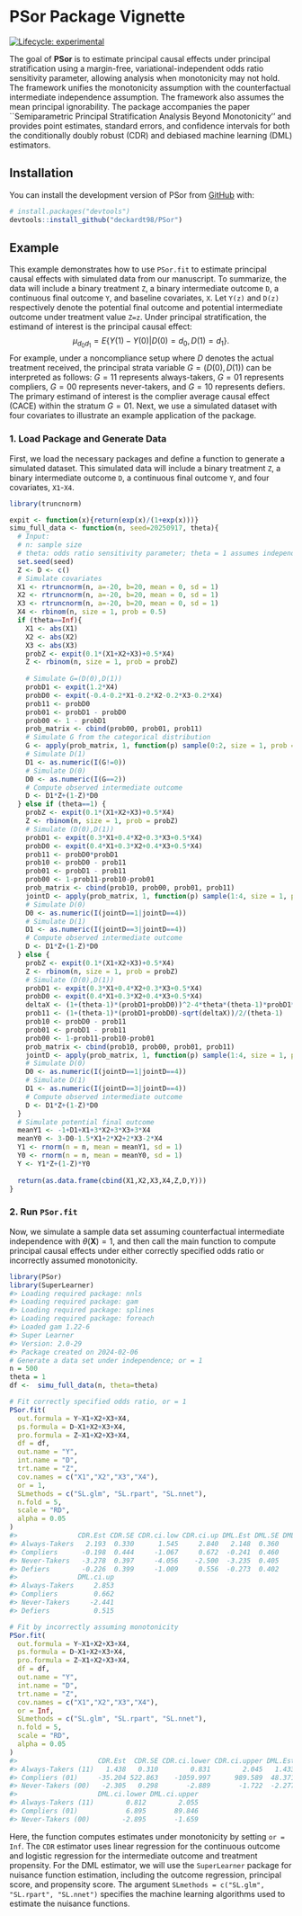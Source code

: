 PSor Package Vignette
================

[![Lifecycle:
experimental](https://img.shields.io/badge/lifecycle-experimental-orange.svg)](https://lifecycle.r-lib.org/articles/stages.html#experimental)

The goal of **PSor** is to estimate principal causal effects under
principal stratification using a margin-free, variational-independent
odds ratio sensitivity parameter, allowing analysis when monotonicity
may not hold. The framework unifies the monotonicity assumption with the
counterfactual intermediate independence assumption. The framework also
assumes the mean principal ignorability. The package accompanies the
paper \`\`Semiparametric Principal Stratification Analysis Beyond
Monotonicity’’ and provides point estimates, standard errors, and
confidence intervals for both the conditionally doubly robust (CDR) and
debiased machine learning (DML) estimators.

## Installation

You can install the development version of PSor from
[GitHub](https://github.com/) with:

``` r
# install.packages("devtools")
devtools::install_github("deckardt98/PSor")
```

## Example

This example demonstrates how to use `PSor.fit` to estimate principal
causal effects with simulated data from our manuscript. To summarize,
the data will include a binary treatment `Z`, a binary intermediate
outcome `D`, a continuous final outcome `Y`, and baseline covariates,
`X`. Let `Y(z)` and `D(z)` respectively denote the potential
final outcome and potential intermediate outcome under treatment value
`Z=z`. Under principal stratification, the estimand of interest is the
principal causal effect:
$$\mu_{d_0d_1}=E\left\{Y(1)-Y(0)\middle|D(0)=d_0,D(1)=d_1\right\}.$$ For example, under a
noncompliance setup where $D$ denotes the actual treatment received, the
principal strata variable $G=(D(0),D(1))$ can be interpreted as follows:
$G=11$ represents always-takers, $G=01$ represents compliers, $G=00$
represents never-takers, and $G=10$ represents defiers. The primary
estimand of interest is the complier average causal effect (CACE) within
the stratum $G=01$. Next, we use a simulated dataset with four
covariates to illustrate an example application of the package.

### 1. Load Package and Generate Data

First, we load the necessary packages and define a function to generate
a simulated dataset. This simulated data will include a binary treatment
`Z`, a binary intermediate outcome `D`, a continuous final outcome `Y`,
and four covariates, `X1`-`X4`.

``` r
library(truncnorm)

expit <- function(x){return(exp(x)/(1+exp(x)))}
simu_full_data <- function(n, seed=20250917, theta){
  # Input:
  # n: sample size
  # theta: odds ratio sensitivity parameter; theta = 1 assumes independence and theta = Inf assumes monotonicity
  set.seed(seed)
  Z <- D <- c()
  # Simulate covariates
  X1 <- rtruncnorm(n, a=-20, b=20, mean = 0, sd = 1)
  X2 <- rtruncnorm(n, a=-20, b=20, mean = 0, sd = 1)
  X3 <- rtruncnorm(n, a=-20, b=20, mean = 0, sd = 1)
  X4 <- rbinom(n, size = 1, prob = 0.5)
  if (theta==Inf){
    X1 <- abs(X1)
    X2 <- abs(X2)
    X3 <- abs(X3)
    probZ <- expit(0.1*(X1+X2+X3)+0.5*X4)
    Z <- rbinom(n, size = 1, prob = probZ)
    
    # Simulate G=(D(0),D(1))
    probD1 <- expit(1.2*X4)
    probD0 <- expit(-0.4-0.2*X1-0.2*X2-0.2*X3-0.2*X4)
    prob11 <- probD0
    prob01 <- probD1 - probD0
    prob00 <- 1 - probD1
    prob_matrix <- cbind(prob00, prob01, prob11)
    # Simulate G from the categorical distribution
    G <- apply(prob_matrix, 1, function(p) sample(0:2, size = 1, prob = p))
    # Simulate D(1)
    D1 <- as.numeric(I(G!=0))
    # Simulate D(0)
    D0 <- as.numeric(I(G==2))
    # Compute observed intermediate outcome
    D <- D1*Z+(1-Z)*D0
  } else if (theta==1) {
    probZ <- expit(0.1*(X1+X2+X3)+0.5*X4)
    Z <- rbinom(n, size = 1, prob = probZ)
    # Simulate (D(0),D(1))
    probD1 <- expit(0.3*X1+0.4*X2+0.3*X3+0.5*X4)
    probD0 <- expit(0.4*X1+0.3*X2+0.4*X3+0.5*X4)
    prob11 <- probD0*probD1
    prob10 <- probD0 - prob11
    prob01 <- probD1 - prob11
    prob00 <- 1-prob11-prob10-prob01
    prob_matrix <- cbind(prob10, prob00, prob01, prob11)
    jointD <- apply(prob_matrix, 1, function(p) sample(1:4, size = 1, prob = p))
    # Simulate D(0)
    D0 <- as.numeric(I(jointD==1|jointD==4))
    # Simulate D(1)
    D1 <- as.numeric(I(jointD==3|jointD==4))
    # Compute observed intermediate outcome
    D <- D1*Z+(1-Z)*D0
  } else {
    probZ <- expit(0.1*(X1+X2+X3)+0.5*X4)
    Z <- rbinom(n, size = 1, prob = probZ)
    # Simulate (D(0),D(1))
    probD1 <- expit(0.3*X1+0.4*X2+0.3*X3+0.5*X4)
    probD0 <- expit(0.4*X1+0.3*X2+0.4*X3+0.5*X4)
    deltaX <- (1+(theta-1)*(probD1+probD0))^2-4*theta*(theta-1)*probD1*probD0
    prob11 <- (1+(theta-1)*(probD1+probD0)-sqrt(deltaX))/2/(theta-1)
    prob10 <- probD0 - prob11
    prob01 <- probD1 - prob11
    prob00 <- 1-prob11-prob10-prob01
    prob_matrix <- cbind(prob10, prob00, prob01, prob11)
    jointD <- apply(prob_matrix, 1, function(p) sample(1:4, size = 1, prob = p))
    # Simulate D(0)
    D0 <- as.numeric(I(jointD==1|jointD==4))
    # Simulate D(1)
    D1 <- as.numeric(I(jointD==3|jointD==4))
    # Compute observed intermediate outcome
    D <- D1*Z+(1-Z)*D0
  }
  # Simulate potential final outcome
  meanY1 <- -1+D1+X1+3*X2+3*X3+3*X4
  meanY0 <- 3-D0-1.5*X1+2*X2+2*X3-2*X4
  Y1 <- rnorm(n = n, mean = meanY1, sd = 1)
  Y0 <- rnorm(n = n, mean = meanY0, sd = 1)
  Y <- Y1*Z+(1-Z)*Y0
  
  return(as.data.frame(cbind(X1,X2,X3,X4,Z,D,Y)))
}
```

### 2. Run `PSor.fit`

Now, we simulate a sample data set assuming counterfactual intermediate
independence with $\theta(\mathbf{X})=1$, and then call the main
function to compute principal causal effects under either correctly
specified odds ratio or incorrectly assumed monotonicity.

``` r
library(PSor)
library(SuperLearner)
#> Loading required package: nnls
#> Loading required package: gam
#> Loading required package: splines
#> Loading required package: foreach
#> Loaded gam 1.22-6
#> Super Learner
#> Version: 2.0-29
#> Package created on 2024-02-06
# Generate a data set under independence; or = 1
n = 500
theta = 1
df <-  simu_full_data(n, theta=theta)

# Fit correctly specified odds ratio, or = 1
PSor.fit(
  out.formula = Y~X1+X2+X3+X4,
  ps.formula = D~X1+X2+X3+X4,
  pro.formula = Z~X1+X2+X3+X4,
  df = df,
  out.name = "Y",
  int.name = "D",
  trt.name = "Z",
  cov.names = c("X1","X2","X3","X4"),
  or = 1,
  SLmethods = c("SL.glm", "SL.rpart", "SL.nnet"),
  n.fold = 5,
  scale = "RD",
  alpha = 0.05
)
#>               CDR.Est CDR.SE CDR.ci.low CDR.ci.up DML.Est DML.SE DML.ci.low
#> Always-Takers   2.193  0.330      1.545     2.840   2.148  0.360      1.443
#> Compliers      -0.198  0.444     -1.067     0.672  -0.241  0.460     -1.143
#> Never-Takers   -3.278  0.397     -4.056    -2.500  -3.235  0.405     -4.028
#> Defiers        -0.226  0.399     -1.009     0.556  -0.273  0.402     -1.061
#>               DML.ci.up
#> Always-Takers     2.853
#> Compliers         0.662
#> Never-Takers     -2.441
#> Defiers           0.515

# Fit by incorrectly assuming monotonicity
PSor.fit(
  out.formula = Y~X1+X2+X3+X4,
  ps.formula = D~X1+X2+X3+X4,
  pro.formula = Z~X1+X2+X3+X4,
  df = df,
  out.name = "Y",
  int.name = "D",
  trt.name = "Z",
  cov.names = c("X1","X2","X3","X4"),
  or = Inf,
  SLmethods = c("SL.glm", "SL.rpart", "SL.nnet"),
  n.fold = 5,
  scale = "RD",
  alpha = 0.05
)
#>                    CDR.Est  CDR.SE CDR.ci.lower CDR.ci.upper DML.Est DML.SE
#> Always-Takers (11)   1.438   0.310        0.831        2.045   1.433  0.317
#> Compliers (01)     -35.204 522.863    -1059.997      989.589  48.371 21.161
#> Never-Takers (00)   -2.305   0.298       -2.889       -1.722  -2.277  0.315
#>                    DML.ci.lower DML.ci.upper
#> Always-Takers (11)        0.812        2.055
#> Compliers (01)            6.895       89.846
#> Never-Takers (00)        -2.895       -1.659
```

Here, the function computes estimates under monotonicity by setting
`or = Inf`. The `CDR` estimator uses linear regression for the
continuous outcome and logistic regression for the intermediate outcome
and treatment propensity. For the DML estimator, we will use the
`SuperLearner` package for nuisance function estimation, including the
outcome regression, principal score, and propensity score. The argument
`SLmethods = c("SL.glm", "SL.rpart", "SL.nnet")` specifies the machine
learning algorithms used to estimate the nuisance functions.
